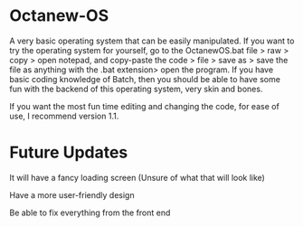 # Octanew-OS
A very basic operating system that can be easily manipulated.
If you want to try the operating system for yourself, go to the OctanewOS.bat file > raw > copy > open notepad, and copy-paste the code > file > save as > save the file as anything with the .bat extension> open the program.
If you have basic coding knowledge of Batch, then you should be able to have some fun with the backend of this operating system, very skin and bones.


If you want the most fun time editing and changing the code, for ease of use, I recommend version 1.1.

# Future Updates

It will have a fancy loading screen (Unsure of what that will look like)

Have a more user-friendly design

Be able to fix everything from the front end
